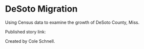 # DeSoto Migration
Using Census data to examine the growth of DeSoto County, Miss.

Published story link: 

Created by Cole Schnell.

